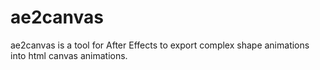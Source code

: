ae2canvas
=========

ae2canvas is a tool for After Effects to export complex shape animations into html canvas animations.
